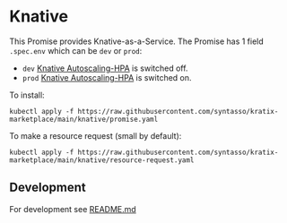 # Knative

This Promise provides Knative-as-a-Service. The Promise has 1 field `.spec.env`
which can be `dev` or `prod`: 
  * `dev` [Knative Autoscaling-HPA](https://knative.dev/docs/serving/autoscaling/autoscaler-types/#horizontal-pod-autoscaler-hpa) is switched off.
  * `prod` [Knative Autoscaling-HPA](https://knative.dev/docs/serving/autoscaling/autoscaler-types/#horizontal-pod-autoscaler-hpa) is switched on.


To install:
```
kubectl apply -f https://raw.githubusercontent.com/syntasso/kratix-marketplace/main/knative/promise.yaml
```

To make a resource request (small by default):
```
kubectl apply -f https://raw.githubusercontent.com/syntasso/kratix-marketplace/main/knative/resource-request.yaml
```

## Development

For development see [README.md](./internal/README.md)
